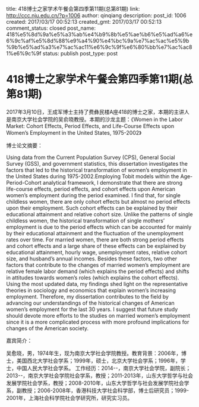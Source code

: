 title: 418博士之家学术午餐会第四季第11期(总第81期)
link: http://ccc.nju.edu.cn/?p=1006
author: qinqiang
description: 
post_id: 1006
created: 2017/03/17 00:52:13
created_gmt: 2017/03/17 00:52:13
comment_status: closed
post_name: 418%e5%8d%9a%e5%a3%ab%e4%b9%8b%e5%ae%b6%e5%ad%a6%e6%9c%af%e5%8d%88%e9%a4%90%e4%bc%9a%e7%ac%ac%e5%9b%9b%e5%ad%a3%e7%ac%ac11%e6%9c%9f%e6%80%bb%e7%ac%ac81%e6%9c%9f
status: publish
post_type: post

# 418博士之家学术午餐会第四季第11期(总第81期)

2017年3月10日，王成军博士主持了费彝民楼A座418的博士之家，本期的主讲人是南京大学社会学院的吴俞晓教授。本期的沙龙主题：《Women in the Labor Market: Cohort Effects, Period Effects, and Life-Course Effects upon Women’s Employment in the United States, 1975-2002》

博士论文摘要：

Using data from the Current Population Survey (CPS), General Social Survey (GSS), and government statistics, this dissertation investigates the factors that led to the historical transformation of women’s employment in the United States during 1975-2002.Employing Tobit models within the Age-Period-Cohort analytical framework, I demonstrate that there are strong life-course effects, period effects, and cohort effects upon American women’s employment during the period examined. I find that, for single childless women, there are only cohort effects but almost no period effects upon their employment. Such cohort effects can be explained by their educational attainment and relative cohort size. Unlike the patterns of single childless women, the historical transformation of single mothers’ employment is due to the period effects which can be accounted for mainly by their educational attainment and the fluctuation of the unemployment rates over time. For married women, there are both strong period effects and cohort effects and a large share of these effects can be explained by educational attainment, hourly wage, unemployment rates, relative cohort size, and husband’s annual incomes. Besides these factors, two other factors that contribute to the changes of married women’s employment are relative female labor demand (which explains the period effects) and shifts in attitudes towards women’s roles (which explains the cohort effects). Using the most updated data, my findings shed light on the representative theories in sociology and economics that explain women’s increasing employment. Therefore, my dissertation contributes to the field by advancing our understandings of the historical changes of American women’s employment for the last 30 years. I suggest that future study should devote more efforts to the studies on married women’s employment since it is a more complicated process with more profound implications for changes of the American society.

嘉宾简介：

吴愈晓，男，1974年生，现为南京大学社会学院教授。教育背景：2006年，博士，美国西北大学社会学系；1999年，硕士，北京大学社会学系；1996年，学士，中国人民大学社会学系。 工作经历：2014--，南京大学社会学院，副院长；2013--，南京大学社会学院社会学系，教授；2011-2013年，山东大学哲学与社会发展学院社会学系，教授；2008-2010年，山东大学哲学与社会发展学院社会学系，副教授；2006-2008年，香港科技大学社会科学部，博士后研究员；1999-2001年，上海社会科学院社会学研究所，研究实习员。